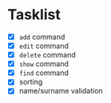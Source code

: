 # Tasklist
 - [x] `add` command
 - [x] `edit` command
 - [x] `delete` command
 - [x] `show` command
 - [x] `find` command
 - [x] sorting
 - [x] name/surname validation
